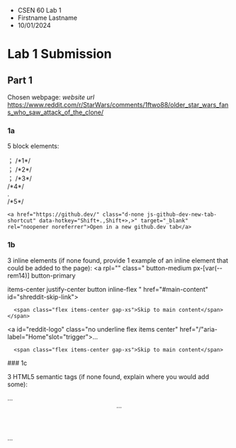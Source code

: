 - CSEN 60 Lab 1
- Firstname Lastname
- 10/01/2024

# Lab 1 Submission

## Part 1

Chosen webpage: *website url*
https://www.reddit.com/r/StarWars/comments/1ftwo88/older_star_wars_fans_who_saw_attack_of_the_clone/
### 1a

5 block elements:
<div slot="credit-bar"class= "flex justify-between text-12 pt-md pb-2xs px-md relative xs:px-0"><div>；
/*1*/
      
<div class="text-neutral-content"slot="text-body"></div>；
/*2*/

<div class= relative overflow-hidden pointer-cursor mb-xs isolate bg-neutral-background xs:rounded- [16px]slot="post-media-container" ></div>；
/*3*/

<div id= "comment-tree-content-anchor-lftwo88"></div>
/*4*/

<div id="right sidebar container" data scroll-restore class="right-sidebar w-full xs:w-[316px] xs:min-w[316px] block styled scrollbars xs:sticky xs: top-[56px] xs:max h-[calc (100vh-var(-shreddit header height)-lpx)] xs:overflow y auto xs:overflow-x-hidden">.</div>
/*5*/


```
<a href="https://github.dev/" class="d-none js-github-dev-new-tab-shortcut" data-hotkey="Shift+.,Shift+>,>" target="_blank" rel="noopener noreferrer">Open in a new github.dev tab</a>
```

### 1b

3 inline elements (if none found, provide 1 example of an inline element that could be added to the page):
<a rpl="" class="
button-medium px-[var(--rem14)]
button-primary

items-center justify-center
button inline-flex " href="#main-content" id="shreddit-skip-link"><span class="flex items-center justify-center">
      
      <span class="flex items-center gap-xs">Skip to main content</span>
    </span>
</a>

<a id="reddit-logo" class="no underline flex items center" href="/"aria-label="Home"slot="trigger">...</a>

<span class="flex items-center justify-center">
      
      <span class="flex items-center gap-xs">Skip to main content</span>
</span>
### 1c

3 HTML5 semantic tags (if none found, explain where you would add some):
<aside aria-label= "Community information "class= "bg-neutral-background-weak rounded-[8px] my-md hidden xs:block">...</aside>

<header class="v2 bg neutral-background pointer-events auto border solid border-0 border-b border neutral-border px-md">...</header>

<nav class="h-header-large flex items-center">...</nav>
